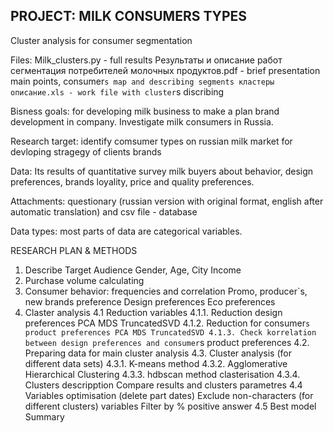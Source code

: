 ## PROJECT: MILK CONSUMERS TYPES
Cluster analysis for consumer segmentation

Files:
Milk_clusters.py - full results
Результаты и описание работ сегментация потребителей молочных продуктов.pdf - brief presentation main points, consumer`s map and describing segments
кластеры описание.xls - work file with cluster`s discribing 


Bisness goals:
for developing milk business to make a plan brand development in company. Investigate milk consumers in Russia.

Research target:
identify comsumer types on russian milk market for devloping stragegy of clients brands

Data: Its results of quantitative survey milk buyers about behavior, design preferences, brands loyality, price and quality preferences.

Attachments: questionary (russian version with original format, english after automatic translation) and csv file - database

Data types: most parts of data are categorical variables.

RESEARCH PLAN & METHODS
1. Describe Target Audience
    Gender, Age, City
    Income
2. Purchase volume calculating
3. Consumer behavior: frequencies and correlation
    Promo, producer`s, new brands preference
    Design preferences
    Eco preferences
4. Claster analysis
    4.1 Reduction variables
        4.1.1. Reduction design preferences
            PCA
            MDS
            TruncatedSVD
        4.1.2. Reduction for consumer`s product preferences
            PCA
            MDS
            TruncatedSVD
        4.1.3. Check korrelation between design preferences and consumer`s product preferences
    4.2. Preparing data for main cluster analysis
    4.3. Cluster analysis (for different data sets)
        4.3.1. K-means method
        4.3.2. Agglomerative Hierarchical Clustering
        4.3.3. hdbscan method clasterisation
        4.3.4. Clusters descripption Compare results and clusters parametres
    4.4 Variables optimisation (delete part dates)
        Exclude non-characters (for different clusters) variables
        Filter by % positive answer
    4.5 Best model
Summary